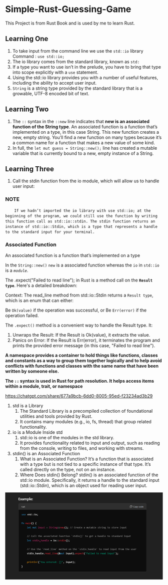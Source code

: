 # Simple-Rust-Guessing-Game

This Project is from Rust Book and is used by me to learn Rust.

## Learning One

1. To take input from the command line we use the `std::io` library
   Command : `use std::io;`
2. The io library comes from the standard library, known as `std:`
3. If a type you want to use isn’t in the prelude, you have to bring that type into scope explicitly with a `use` statement.
4. Using the std::io library provides you with a number of useful features, including the ability to accept user input.
5. `String` is a string type provided by the standard library that is a growable, UTF-8 encoded bit of text.

## Learning Two

1. The `::` syntax in the `::new` line indicates that **new is an associated function of the String type**. An associated function is a function that’s implemented on a type, in this case String. This new function creates a new, empty string. You’ll find a new function on many types because it’s a common name for a function that makes a new value of some kind.
2. In full, the `let mut guess = String::new();` line has created a mutable variable that is currently bound to a new, empty instance of a String.

## Learning Three

1. Call the stdin function from the io module, which will allow us to handle user input:

### **NOTE**

`    If we hadn’t imported the io library with use std::io; at the beginning of the program, we could still use the function by writing this function call as std::io::stdin. The stdin function returns an instance of std::io::Stdin, which is a type that represents a handle to the standard input for your terminal.`

### Associated Function

An associated function is a function that’s implemented on a type

In the `String::new()` `new` is a associated function whereas the `io` in `std::io` is a _`module`_.

The .expect("Failed to read line"); in Rust is a method call on the **`Result type`**. Here's a detailed breakdown:

Context:
The read_line method from std::io::Stdin returns a `Result type`, which is an enum that can either:

Be `Ok(value)` if the operation was successful, or
Be `Err(error)` if the operation failed.

The `.expect()` method is a convenient way to handle the Result type. It:

1. Unwraps the Result: If the Result is Ok(value), it extracts the value.
2. Panics on Error: If the Result is Err(error), it terminates the program and prints the provided error message (in this case, "Failed to read line").

**A namespace provides a container to hold things like functions, classes and constants as a way to group them together logically and to help avoid conflicts with functions and classes with the same name that have been written by someone else.**

**The `::` syntax is used in Rust for path resolution. It helps access items within a module, trait, or namespace**

https://chatgpt.com/share/677a9bcb-6dd0-8005-95ed-f23234ad3b29

1. std is a Library
   1. The Standard Library is a precompiled collection of foundational utilities and tools provided by Rust.
   2. It contains many modules (e.g., io, fs, thread) that group related functionality.
2. io is a Module Inside std
   1. std::io is one of the modules in the std library.
   2. It provides functionality related to input and output, such as reading from the console, writing to files, and working with streams.
3. stdin() is an Associated Function
   1. What is an Associated Function?
      It’s a function that is associated with a type but is not tied to a specific instance of that type.
      It’s called directly on the type, not on an instance.
   2. Where Does stdin() Belong?
      stdin() is an associated function of the std::io module. Specifically, it returns a handle to the standard input (std::io::Stdin), which is an object used for reading user input.

![Image of the Library Module and Associated Function](./Pictures/libmodasso.png)
